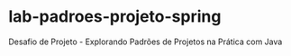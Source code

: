 # lab-padroes-projeto-spring
Desafio de Projeto - Explorando Padrões de Projetos na Prática com Java
